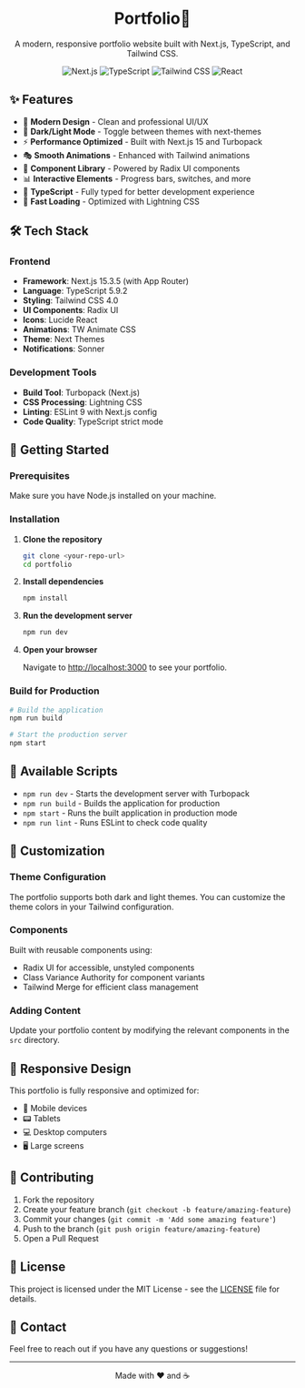 <h1 align="center">Portfolio🚀</h1>

<p align="center">
  A modern, responsive portfolio website built with Next.js, TypeScript, and Tailwind CSS.
</p>

<p align="center">
  <img src="https://img.shields.io/badge/Next.js-15.3.5-black?style=for-the-badge&logo=next.js&logoColor=white" alt="Next.js" />
  <img src="https://img.shields.io/badge/TypeScript-5.9.2-blue?style=for-the-badge&logo=typescript&logoColor=white" alt="TypeScript" />
  <img src="https://img.shields.io/badge/Tailwind-4.0-cyan?style=for-the-badge&logo=tailwindcss&logoColor=white" alt="Tailwind CSS" />
  <img src="https://img.shields.io/badge/React-19.0.0-61DAFB?style=for-the-badge&logo=react&logoColor=black" alt="React" />
</p>

## ✨ Features

- 🎨 **Modern Design** - Clean and professional UI/UX
- 🌙 **Dark/Light Mode** - Toggle between themes with next-themes
- ⚡ **Performance Optimized** - Built with Next.js 15 and Turbopack
- 🎭 **Smooth Animations** - Enhanced with Tailwind animations
- 🧩 **Component Library** - Powered by Radix UI components
- 📊 **Interactive Elements** - Progress bars, switches, and more
- 🔧 **TypeScript** - Fully typed for better development experience
- 🚀 **Fast Loading** - Optimized with Lightning CSS

## 🛠️ Tech Stack

### Frontend

- **Framework**: Next.js 15.3.5 (with App Router)
- **Language**: TypeScript 5.9.2
- **Styling**: Tailwind CSS 4.0
- **UI Components**: Radix UI
- **Icons**: Lucide React
- **Animations**: TW Animate CSS
- **Theme**: Next Themes
- **Notifications**: Sonner

### Development Tools

- **Build Tool**: Turbopack (Next.js)
- **CSS Processing**: Lightning CSS
- **Linting**: ESLint 9 with Next.js config
- **Code Quality**: TypeScript strict mode

## 🚀 Getting Started

### Prerequisites

Make sure you have Node.js installed on your machine.

### Installation

1. **Clone the repository**

   ```bash
   git clone <your-repo-url>
   cd portfolio
   ```

2. **Install dependencies**

   ```bash
   npm install
   ```

3. **Run the development server**

   ```bash
   npm run dev
   ```

4. **Open your browser**

   Navigate to [http://localhost:3000](http://localhost:3000) to see your portfolio.

### Build for Production

```bash
# Build the application
npm run build

# Start the production server
npm start
```

## 📝 Available Scripts

- `npm run dev` - Starts the development server with Turbopack
- `npm run build` - Builds the application for production
- `npm start` - Runs the built application in production mode
- `npm run lint` - Runs ESLint to check code quality

## 🎨 Customization

### Theme Configuration

The portfolio supports both dark and light themes. You can customize the theme colors in your Tailwind configuration.

### Components

Built with reusable components using:

- Radix UI for accessible, unstyled components
- Class Variance Authority for component variants
- Tailwind Merge for efficient class management

### Adding Content

Update your portfolio content by modifying the relevant components in the `src` directory.

## 📱 Responsive Design

This portfolio is fully responsive and optimized for:

- 📱 Mobile devices
- 📟 Tablets
- 💻 Desktop computers
- 🖥️ Large screens

## 🤝 Contributing

1. Fork the repository
2. Create your feature branch (`git checkout -b feature/amazing-feature`)
3. Commit your changes (`git commit -m 'Add some amazing feature'`)
4. Push to the branch (`git push origin feature/amazing-feature`)
5. Open a Pull Request

## 📄 License

This project is licensed under the MIT License - see the [LICENSE](LICENSE) file for details.

## 📧 Contact

Feel free to reach out if you have any questions or suggestions!

---

<p align="center">Made with ❤️ and ☕</p>
